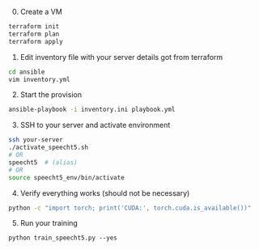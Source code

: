 0. Create a VM

``` bash
terraform init
terraform plan
terraform apply
```

1. Edit inventory file with your server details got from terraform

``` bash
cd ansible
vim inventory.yml
```
2. Start the provision
``` bash
ansible-playbook -i inventory.ini playbook.yml
```

3. SSH to your server and activate environment
``` bash
ssh your-server
./activate_speecht5.sh
# OR
speecht5  # (alias)
# OR  
source speecht5_env/bin/activate
```
4. Verify everything works (should not be necessary)
``` bash
python -c "import torch; print('CUDA:', torch.cuda.is_available())"
```
5. Run your training
```
python train_speecht5.py --yes
```
